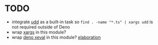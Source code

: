 # TODO

* integrate [udd](https://github.com/hayd/deno-udd) as a built-in task so `find . -name "*.ts" | xargs udd` is not required outside of Deno
* wrap [xargs](https://github.com/tarruda/node-xargs) in this module?
* wrap [deno xeval](https://deno.land/std/examples/xeval.ts) in this module? [elaboration](https://stefanbuck.com/blog/hidden-superpower-deno-xeval)
